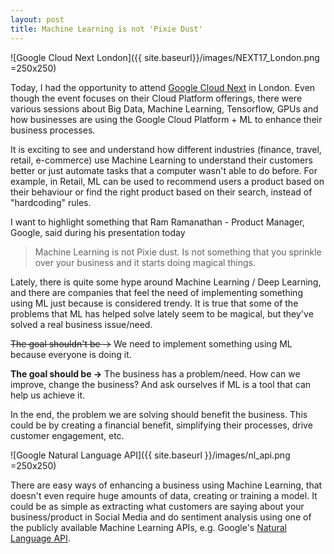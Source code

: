 ```yaml
---
layout: post
title: Machine Learning is not 'Pixie Dust'
---
```

![Google Cloud Next London]({{ site.baseurl}}/images/NEXT17_London.png =250x250)

Today, I had the opportunity to attend [Google Cloud Next](https://cloudplatformonline.com/Next-London-2017) in London. Even though the event focuses on their Cloud Platform offerings, there were various sessions about Big Data, Machine Learning, Tensorflow, GPUs and how businesses are using the Google Cloud Platform + ML to enhance their business processes.

It is exciting to see and understand how different industries (finance, travel, retail, e-commerce) use Machine Learning to understand their customers better or just automate tasks that a computer wasn't able to do before. For example, in Retail, ML can be used to recommend users a product based on their behaviour or find the right product based on their search, instead of "hardcoding" rules.

I want to highlight something that Ram Ramanathan - Product Manager, Google, said during his presentation today

> Machine Learning is not Pixie dust. Is not something that you sprinkle over your business and it starts doing magical things.

Lately, there is quite some hype around Machine Learning / Deep Learning, and there are companies that feel the need of implementing something using ML just because is considered trendy. It is true that some of the problems that ML has helped solve lately seem to be magical, but they've solved a real business issue/need. 

~~The goal shouldn't be ->~~ We need to implement something using ML because everyone is doing it. 

**The goal should be ->** The business has a problem/need. How can we improve, change the business? And ask ourselves if ML is a tool that can help us achieve it. 

In the end, the problem we are solving should benefit the business. This could be by creating a financial benefit, simplifying their processes, drive customer engagement, etc. 

![Google Natural Language API]({{ site.baseurl }}/images/nl_api.png =250x250)

There are easy ways of enhancing a business using Machine Learning, that doesn't even require huge amounts of data, creating or training a model. It could be as simple as extracting what customers are saying about your business/product in Social Media and do sentiment analysis using one of the publicly available Machine Learning APIs, e.g. Google's [Natural Language API](https://cloud.google.com/natural-language/).